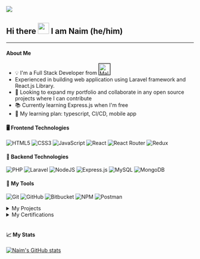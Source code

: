 <img src="https://www.thecoderpedia.com/wp-content/uploads/2020/06/Measuring-programming-progess-by-the-lines-of-code-Coding-Quotes.png">

## Hi there <img src="https://media.giphy.com/media/hvRJCLFzcasrR4ia7z/giphy.gif" height= "30px" width="auto"/> I am Naim (he/him) 

<hr>

#### About Me
- :bulb: I'm a Full Stack Developer from <img src="https://media.giphy.com/media/NDb3vplA03fvgXdbVd/giphy.gif" alt="Malaysia" width="auto" height="30px" style="border:1px solid black;">
- Experienced in building web application using Laravel framework and React.js Library.
- :handshake: Looking to expand my portfolio and collaborate in any open source projects where I can contribute
- :books: Currently learning Express.js when I'm free
- :compass: My learning plan: typescript, CI/CD, mobile app


#### :desktop_computer: Frontend Technologies
![HTML5](https://img.shields.io/badge/html5-%23E34F26.svg?style=for-the-badge&logo=html5&logoColor=white)
![CSS3](https://img.shields.io/badge/css3-%231572B6.svg?style=for-the-badge&logo=css3&logoColor=white)
![JavaScript](https://img.shields.io/badge/javascript-%23323330.svg?style=for-the-badge&logo=javascript&logoColor=%23F7DF1E)
![React](https://img.shields.io/badge/react-%2320232a.svg?style=for-the-badge&logo=react&logoColor=%2361DAFB)
![React Router](https://img.shields.io/badge/React_Router-CA4245?style=for-the-badge&logo=react-router&logoColor=white)
![Redux](https://img.shields.io/badge/redux-%23593d88.svg?style=for-the-badge&logo=redux&logoColor=white)

#### :electric_plug: Backend Technologies
![PHP](https://img.shields.io/badge/php-%23777BB4.svg?style=for-the-badge&logo=php&logoColor=white)
![Laravel](https://img.shields.io/badge/laravel-%23FF2D20.svg?style=for-the-badge&logo=laravel&logoColor=white)
![NodeJS](https://img.shields.io/badge/node.js-6DA55F?style=for-the-badge&logo=node.js&logoColor=white)
![Express.js](https://img.shields.io/badge/express.js-%23404d59.svg?style=for-the-badge&logo=express&logoColor=%2361DAFB)
![MySQL](https://img.shields.io/badge/mysql-%2300f.svg?style=for-the-badge&logo=mysql&logoColor=white)
![MongoDB](https://img.shields.io/badge/MongoDB-%234ea94b.svg?style=for-the-badge&logo=mongodb&logoColor=white)



#### :toolbox: My Tools
![Git](https://img.shields.io/badge/git-%23F05033.svg?style=for-the-badge&logo=git&logoColor=white)
![GitHub](https://img.shields.io/badge/github-%23121011.svg?style=for-the-badge&logo=github&logoColor=white)
![Bitbucket](https://img.shields.io/badge/bitbucket-%230047B3.svg?style=for-the-badge&logo=bitbucket&logoColor=white)
![NPM](https://img.shields.io/badge/NPM-%23000000.svg?style=for-the-badge&logo=npm&logoColor=white)
![Postman](https://img.shields.io/badge/Postman-FF6C37?style=for-the-badge&logo=postman&logoColor=white)

<details>
<summary>
  My Projects
</summary>

#### Currently Working on
[![Readme Card](https://github-readme-stats.vercel.app/api/pin/?username=naimhasim&repo=Ecommerce-MERN-Stack-App)](https://github.com/naimhasim/Ecommerce-MERN-Stack-App)

#### Completed
[![Readme Card](https://github-readme-stats.vercel.app/api/pin/?username=naimhasim&repo=crime-reporting-system)](https://github.com/naimhasim/crime-reporting-system)

<br />

</details>

<details>
<summary>
  My Certifications
</summary>

[Microsoft Certified: Data Scientist Associate](https://www.credly.com/badges/000483a8-ff49-4716-b37b-559416ea88b3?source=linked_in_profile)

<br />

</details>

<br />

#### 📈 My Stats
[![Naim's GitHub stats](https://github-readme-stats.vercel.app/api?username=naimhasim)](https://github.com/anuraghazra/github-readme-stats)

